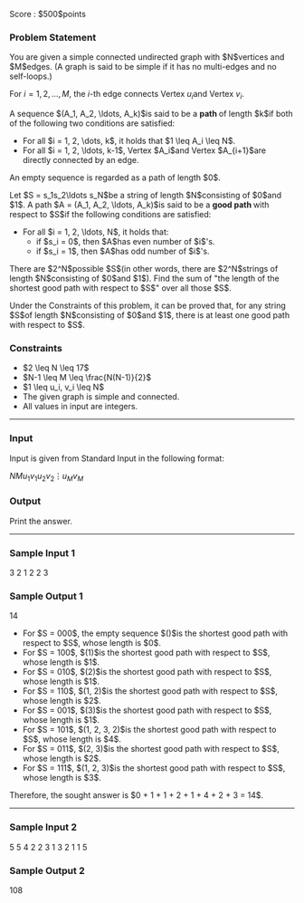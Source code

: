 
<div>

<span>

<span>

<p>
Score : $500$points
</p>

<div>

<section>

### **Problem Statement**

<p>
You are given a simple connected undirected graph with $N$vertices and $M$edges.  (A graph is said to be simple if it has no multi-edges and no self-loops.)

For $i = 1, 2, \ldots, M$, the $i$-th edge connects Vertex $u_i$and Vertex $v_i$.
</p>

<p>
A sequence $(A_1, A_2, \ldots, A_k)$is said to be a 
<strong>
path
</strong>
of length $k$if both of the following two conditions are satisfied:
</p>

<ul>

<li>
For all $i = 1, 2, \dots, k$, it holds that $1 \leq A_i \leq N$.
</li>

<li>
For all $i = 1, 2, \ldots, k-1$, Vertex $A_i$and Vertex $A_{i+1}$are directly connected by an edge.
</li>

</ul>

<p>
An empty sequence is regarded as a path of length $0$.
</p>

<p>
Let $S = s_1s_2\ldots s_N$be a string of length $N$consisting of $0$and $1$.
A path $A = (A_1, A_2, \ldots, A_k)$is said to be a 
<strong>
good path
</strong>
with respect to $S$if the following conditions are satisfied:
</p>

<ul>

<li>
For all $i = 1, 2, \ldots, N$, it holds that:
<ul>

<li>
if $s_i = 0$, then $A$has even number of $i$'s.
</li>

<li>
if $s_i = 1$, then $A$has odd number of $i$'s.
</li>

</ul>

</li>

</ul>

<p>
There are $2^N$possible $S$(in other words, there are $2^N$strings of length $N$consisting of $0$and $1$).  Find the sum of "the length of the shortest good path with respect to $S$" over all those $S$.
</p>

<p>
Under the Constraints of this problem, it can be proved that, for any string $S$of length $N$consisting of $0$and $1$, there is at least one good path with respect to $S$.
</p>

</section>

</div>

<div>

<section>

### **Constraints**

<ul>

<li>
$2 \leq N \leq 17$
</li>

<li>
$N-1 \leq M \leq \frac{N(N-1)}{2}$
</li>

<li>
$1 \leq u_i, v_i \leq N$
</li>

<li>
The given graph is simple and connected.
</li>

<li>
All values in input are integers.
</li>

</ul>

</section>

</div>

---

<div>

<div>

<section>

### **Input**

<p>
Input is given from Standard Input in the following format:
</p>

<div>

$N$$M$$u_1$$v_1$$u_2$$v_2$$\vdots$$u_M$$v_M$
</div>

</section>

</div>

<div>

<section>

### **Output**

<p>
Print the answer.
</p>

</section>

</div>

</div>

---

<div>

<section>

### **Sample Input 1**

<div>

3 2
1 2
2 3

</div>

</section>

</div>

<div>

<section>

### **Sample Output 1**

<div>

14

</div>

<ul>

<li>
For $S = 000$, the empty sequence $()$is the shortest good path with respect to $S$, whose length is $0$.
</li>

<li>
For $S = 100$, $(1)$is the shortest good path with respect to $S$, whose length is $1$.
</li>

<li>
For $S = 010$, $(2)$is the shortest good path with respect to $S$, whose length is $1$.
</li>

<li>
For $S = 110$, $(1, 2)$is the shortest good path with respect to $S$, whose length is $2$.
</li>

<li>
For $S = 001$, $(3)$is the shortest good path with respect to $S$, whose length is $1$.
</li>

<li>
For $S = 101$, $(1, 2, 3, 2)$is the shortest good path with respect to $S$, whose length is $4$.
</li>

<li>
For $S = 011$, $(2, 3)$is the shortest good path with respect to $S$, whose length is $2$.
</li>

<li>
For $S = 111$, $(1, 2, 3)$is the shortest good path with respect to $S$, whose length is $3$.
</li>

</ul>

<p>
Therefore, the sought answer is $0 + 1 + 1 + 2 + 1 + 4 + 2 + 3 = 14$.
</p>

</section>

</div>

---

<div>

<section>

### **Sample Input 2**

<div>

5 5
4 2
2 3
1 3
2 1
1 5

</div>

</section>

</div>

<div>

<section>

### **Sample Output 2**

<div>

108

</div>

</section>

</div>

</span>

</span>

</div>
